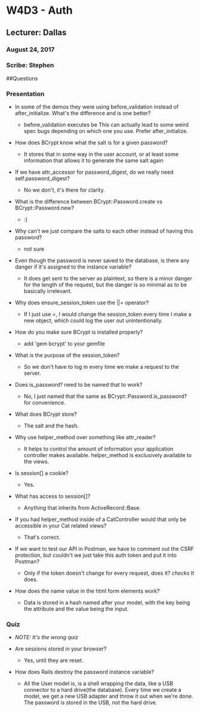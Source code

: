 # W4D3 - Auth

## Lecturer: Dallas
### August 24, 2017
### Scribe: Stephen

##Questions
### Presentation

+ In some of the demos they were using before_validation instead of after_initialize. What's the difference and is one better?
  + before_validation executes be This can actually lead to some weird spec bugs depending on which one you use. Prefer after_initialize.

+ How does BCrypt know what the salt is for a given password?
  + It stores that in some way in the user account, or at least some information that allows it to generate the same salt again

+ If we have attr_accessor for password_digest, do we really need self.password_digest?
  + No we don't, it's there for clarity.

+ What is the difference between BCrypt::Password.create vs BCrypt::Password.new?
  + :)

+ Why can't we just compare the salts to each other instead of having this password?
  + not sure

+ Even though the password is never saved to the database, is there any danger if it's assigned to the instance variable?
  + It does get sent to the server as plaintext, so there is a minor danger for the length of the request, but the danger is so minimal as to be basically irrelevant.

+ Why does ensure_session_token use the ||= operator?
  + If I just use =, I would change the session_token every time I make a new object, which could log the user out unintentionally.

+ How do you make sure BCrypt is installed properly?
  + add 'gem bcrypt' to your gemfile

+ What is the purpose of the session_token?
  + So we don't have to log in every time we make a request to the server.

+ Does is_password? need to be named that to work?
  + No, I just named that the same as BCrypt::Password.is_password? for convenience.

+ What does BCrypt store?
  + The salt and the hash.

+ Why use helper_method over something like attr_reader?
  + It helps to control the amount of information your application controller makes available. helper_method is exclusively available to the views.

+ Is session[] a cookie?
  + Yes.

+ What has access to session[]?
  + Anything that inherits from ActiveRecord::Base.

+ If you had helper_method inside of a CatController would that only be accessible in your Cat related views?
  + That's correct.

+ If we want to test our API in Postman, we have to comment out the CSRF protection, but couldn't we just take this auth token and put it into Postman?
  + Only if the token doesn't change for every request, does it? *checks* It does.

+ How does the name value in the html form elements work?
  + Data is stored in a hash named after your model, with the key being the attribute and the value being the input.

### Quiz

+ *NOTE: It's the wrong quiz*

+ Are sessions stored in your browser?
  + Yes, until they are reset.

+ How does Rails destroy the password instance variable?
  + All the User model is, is a shell wrapping the data, like a USB connector to a hard drive(the database). Every time we create a model, we get a new USB adapter and throw it out when we're done. The password is stored in the USB, not the hard drive.
